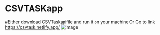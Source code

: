 # CSVTASKapp

#Either download CSVTaskapifile and run it on your machine Or Go to link https://csvtask.netlify.app/
![image](https://user-images.githubusercontent.com/70788951/202852178-e58483a8-7ff3-4aa8-8084-51858f030504.png)
